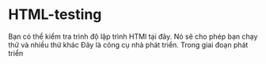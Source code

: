# HTML-testing
Bạn có thể kiểm tra trình độ lập trình HTMl tại đây. Nó sẽ cho phép bạn chạy thử và nhiều thứ khác
Đây là công cụ nhà phát triển.
Trong giai đoạn phát triển

